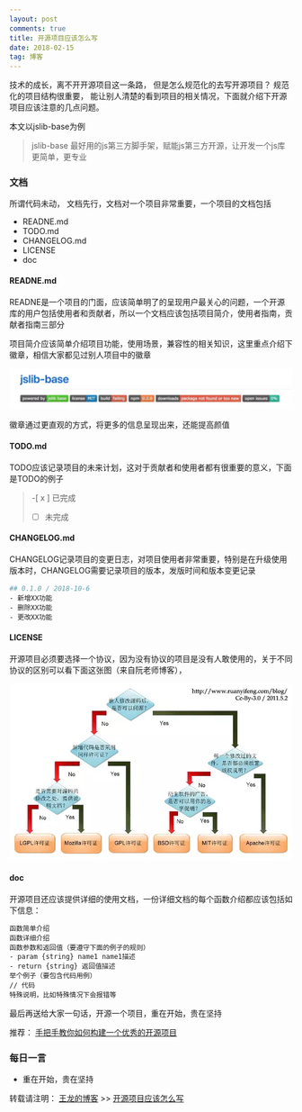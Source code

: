 ```yaml
---
layout: post
comments: true
title: 开源项目应该怎么写
date: 2018-02-15
tag: 博客
---
```


技术的成长，离不开开源项目这一条路， 但是怎么规范化的去写开源项目？ 规范化的项目结构很重要， 能让别人清楚的看到项目的相关情况，下面就介绍下开源项目应该注意的几点问题。

本文以jslib-base为例

> jslib-base 最好用的js第三方脚手架，赋能js第三方开源，让开发一个js库更简单，更专业


### 文档

所谓代码未动， 文档先行，文档对一个项目非常重要，一个项目的文档包括

* READNE.md
* TODO.md
* CHANGELOG.md
* LICENSE
* doc

#### READNE.md

READNE是一个项目的门面，应该简单明了的呈现用户最关心的问题，一个开源库的用户包括使用者和贡献者，所以一个文档应该包括项目简介，使用者指南，贡献者指南三部分

项目简介应该简单介绍项目功能，使用场景，兼容性的相关知识，这里重点介绍下徽章，相信大家都见过别人项目中的徽章

![](/images/posts/codeSource/jslib-base.webp)

徽章通过更直观的方式，将更多的信息呈现出来，还能提高颜值


#### TODO.md

TODO应该记录项目的未来计划，这对于贡献者和使用者都有很重要的意义，下面是TODO的例子

> -[ x ] 已完成
>
> -[  ] 未完成


#### CHANGELOG.md

CHANGELOG记录项目的变更日志，对项目使用者非常重要，特别是在升级使用版本时，CHANGELOG需要记录项目的版本，发版时间和版本变更记录

```bash
## 0.1.0 / 2018-10-6
- 新增XX功能
- 删除XX功能
- 更改XX功能 
```

#### LICENSE

开源项目必须要选择一个协议，因为没有协议的项目是没有人敢使用的，关于不同协议的区别可以看下面这张图（来自阮老师博客），

![](/images/posts/codeSource/gpl.webp)


#### doc

开源项目还应该提供详细的使用文档，一份详细文档的每个函数介绍都应该包括如下信息：

```bash
函数简单介绍
函数详细介绍
函数参数和返回值（要遵守下面的例子的规则）
- param {string} name1 name1描述
- return {string} 返回值描述
举个例子（要包含代码用例）
// 代码
特殊说明，比如特殊情况下会报错等
```

最后再送给大家一句话，开源一个项目，重在开始，贵在坚持

推荐： [手把手教你如何构建一个优秀的开源项目](https://laravel-china.org/articles/5265/how-to-build-an-open-source-project-that-breaks-thousands-of-star)

### 每日一言

* 重在开始，贵在坚持

转载请注明： [王龙的博客](http://wanglong.org.cn) >> [开源项目应该怎么写](http://wanglong.org.cn/2018/02/open_source/)